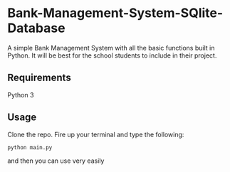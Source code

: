 
# Bank-Management-System-SQlite-Database
A simple Bank Management System with all the basic functions built in Python. It will be best for the school students to include in their project.
## Requirements
Python 3
## Usage
Clone the repo.
Fire up your terminal and type the following:

    python main.py
and then you can use very easily
